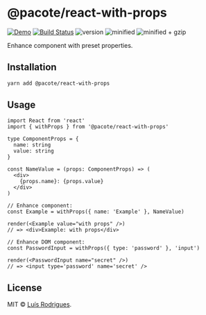 # @pacote/react-with-props

[![Demo](https://badgen.net/badge/codesandbox/demo/yellow)](https://codesandbox.io/s/...)
[![Build Status](https://travis-ci.org/PacoteJS/pacote.svg?branch=master)](https://travis-ci.org/PacoteJS/pacote)
![version](https://badgen.net/npm/v/@pacote/react-with-props)
![minified](https://badgen.net/bundlephobia/min/@pacote/react-with-props)
![minified + gzip](https://badgen.net/bundlephobia/minzip/@pacote/react-with-props)

Enhance component with preset properties.

## Installation

```bash
yarn add @pacote/react-with-props
```

## Usage

```tsx
import React from 'react'
import { withProps } from '@pacote/react-with-props'

type ComponentProps = {
  name: string
  value: string
}

const NameValue = (props: ComponentProps) => (
  <div>
    {props.name}: {props.value}
  </div>
)

// Enhance component:
const Example = withProps({ name: 'Example' }, NameValue)

render(<Example value="with props" />)
// => <div>Example: with props</div>

// Enhance DOM component:
const PasswordInput = withProps({ type: 'password' }, 'input')

render(<PasswordInput name="secret" />)
// => <input type='password' name='secret' />
```

## License

MIT © [Luís Rodrigues](https://goblindegook.com).
